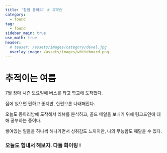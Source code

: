 ```yaml
---
title: '창업 동아리' # 제목란
category:
  - found
tag:
  - found
sidebar_main: true
use_math: true
header:
  # teaser: /assets/images/category/devel.jpg
  overlay_image: /assets/images/whiteboard.png
---
```



# **추적이는 여름**

7월 장마 시즌 토요일에 버스를 타고 학교에 도착했다.

집에 있으면 편하고 좋지만, 한편으론 나태해진다. 

오늘도 동아리방에 도착해서 리뷰를 분석하고, 콜드 메일을 보내기 위해 링크드인에 대해 공부하는 중이다. 

쌓여있는 일들을 하나씩 해나가면서 성취감도 느끼지만, 나의 무능함도 깨달을 수 있다. 

### 오늘도 힘내서 해보자. 다들 화이팅 ! 